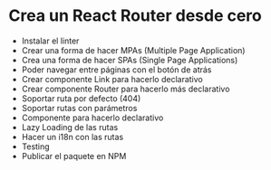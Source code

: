 # Crea un React Router desde cero

- Instalar el linter
- Crear una forma de hacer MPAs (Multiple Page Application)
- Crea una forma de hacer SPAs (Single Page Applications)
- Poder navegar entre páginas con el botón de atrás
- Crear componente Link para hacerlo declarativo
- Crear componente Router para hacerlo más declarativo
- Soportar ruta por defecto (404)
- Soportar rutas con parámetros
- Componente <Route /> para hacerlo declarativo
- Lazy Loading de las rutas
- Hacer un i18n con las rutas
- Testing
- Publicar el paquete en NPM